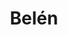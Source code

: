 ---
title: "Belén"
url: /ciudad-autonoma-de-buenos-aires/belen-coronel-martiniano-chilavert/
shop: Allgemein
---